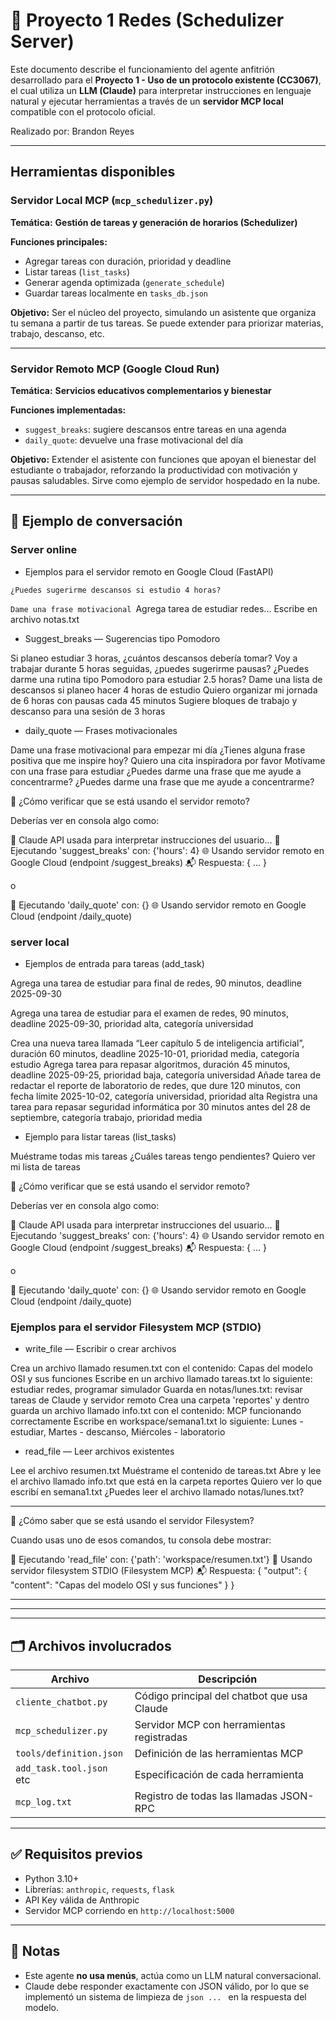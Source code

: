 # 🤖 Proyecto 1 Redes (Schedulizer Server)

Este documento describe el funcionamiento del agente anfitrión desarrollado para el **Proyecto 1 - Uso de un protocolo existente (CC3067)**, el cual utiliza un **LLM (Claude)** para interpretar instrucciones en lenguaje natural y ejecutar herramientas a través de un **servidor MCP local** compatible con el protocolo oficial.

Realizado por:
Brandon Reyes

---

## Herramientas disponibles

### **Servidor Local MCP (`mcp_schedulizer.py`)**

 **Temática:** **Gestión de tareas y generación de horarios (Schedulizer)**

 **Funciones principales:**

* Agregar tareas con duración, prioridad y deadline
* Listar tareas (`list_tasks`)
* Generar agenda optimizada (`generate_schedule`)
* Guardar tareas localmente en `tasks_db.json`

 **Objetivo:** Ser el núcleo del proyecto, simulando un asistente que organiza tu semana a partir de tus tareas. Se puede extender para priorizar materias, trabajo, descanso, etc.

---

### **Servidor Remoto MCP (Google Cloud Run)**

 **Temática:** **Servicios educativos complementarios y bienestar**

 **Funciones implementadas:**

* `suggest_breaks`: sugiere descansos entre tareas en una agenda
* `daily_quote`: devuelve una frase motivacional del día

 **Objetivo:** Extender el asistente con funciones que apoyan el bienestar del estudiante o trabajador, reforzando la productividad con motivación y pausas saludables. Sirve como ejemplo de servidor hospedado en la nube.

---


## 💬 Ejemplo de conversación

### Server online

* Ejemplos para el servidor remoto en Google Cloud (FastAPI)

```
¿Puedes sugerirme descansos si estudio 4 horas?

```

`Dame una frase motivacional
`Agrega tarea de estudiar redes...
Escribe en archivo notas.txt

* Suggest_breaks — Sugerencias tipo Pomodoro

Si planeo estudiar 3 horas, ¿cuántos descansos debería tomar?
Voy a trabajar durante 5 horas seguidas, ¿puedes sugerirme pausas?
¿Puedes darme una rutina tipo Pomodoro para estudiar 2.5 horas?
Dame una lista de descansos si planeo hacer 4 horas de estudio
Quiero organizar mi jornada de 6 horas con pausas cada 45 minutos
Sugiere bloques de trabajo y descanso para una sesión de 3 horas

* daily_quote — Frases motivacionales

Dame una frase motivacional para empezar mi día
¿Tienes alguna frase positiva que me inspire hoy?
Quiero una cita inspiradora por favor
Motívame con una frase para estudiar
¿Puedes darme una frase que me ayude a concentrarme?
¿Puedes darme una frase que me ayude a concentrarme?

🧪 ¿Cómo verificar que se está usando el servidor remoto?

Deberías ver en consola algo como:

🔗 Claude API usada para interpretar instrucciones del usuario...
🔧 Ejecutando 'suggest_breaks' con: {'hours': 4}
🌐 Usando servidor remoto en Google Cloud (endpoint /suggest_breaks)
📬 Respuesta: { ... }

o

🔧 Ejecutando 'daily_quote' con: {}
🌐 Usando servidor remoto en Google Cloud (endpoint /daily_quote)

### server local

* Ejemplos de entrada para tareas (add_task)

Agrega una tarea de estudiar para final de redes, 90 minutos, deadline 2025-09-30

Agrega una tarea de estudiar para el examen de redes, 90 minutos, deadline 2025-09-30, prioridad alta, categoría universidad

Crea una nueva tarea llamada “Leer capítulo 5 de inteligencia artificial”, duración 60 minutos, deadline 2025-10-01, prioridad media, categoría estudio
Agrega tarea para repasar algoritmos, duración 45 minutos, deadline 2025-09-25, prioridad baja, categoría universidad
Añade tarea de redactar el reporte de laboratorio de redes, que dure 120 minutos, con fecha límite 2025-10-02, categoría universidad, prioridad alta
Registra una tarea para repasar seguridad informática por 30 minutos antes del 28 de septiembre, categoría trabajo, prioridad media

* Ejemplo para listar tareas (list_tasks)

Muéstrame todas mis tareas
¿Cuáles tareas tengo pendientes?
Quiero ver mi lista de tareas

🧪 ¿Cómo verificar que se está usando el servidor remoto?

Deberías ver en consola algo como:

🔗 Claude API usada para interpretar instrucciones del usuario...
🔧 Ejecutando 'suggest_breaks' con: {'hours': 4}
🌐 Usando servidor remoto en Google Cloud (endpoint /suggest_breaks)
📬 Respuesta: { ... }

o

🔧 Ejecutando 'daily_quote' con: {}
🌐 Usando servidor remoto en Google Cloud (endpoint /daily_quote)



### Ejemplos para el servidor Filesystem MCP (STDIO)


* write_file — Escribir o crear archivos

Crea un archivo llamado resumen.txt con el contenido: Capas del modelo OSI y sus funciones
Escribe en un archivo llamado tareas.txt lo siguiente: estudiar redes, programar simulador
Guarda en notas/lunes.txt: revisar tareas de Claude y servidor remoto
Crea una carpeta 'reportes' y dentro guarda un archivo llamado info.txt con el contenido: MCP funcionando correctamente
Escribe en workspace/semana1.txt lo siguiente: Lunes - estudiar, Martes - descanso, Miércoles - laboratorio

* read_file — Leer archivos existentes

Lee el archivo resumen.txt
Muéstrame el contenido de tareas.txt
Abre y lee el archivo llamado info.txt que está en la carpeta reportes
Quiero ver lo que escribí en semana1.txt
¿Puedes leer el archivo llamado notas/lunes.txt?

---

🧪 ¿Cómo saber que se está usando el servidor Filesystem?

Cuando usas uno de esos comandos, tu consola debe mostrar:

🔧 Ejecutando 'read_file' con: {'path': 'workspace/resumen.txt'}
📁 Usando servidor filesystem STDIO (Filesystem MCP)
📬 Respuesta:
{
  "output": {
    "content": "Capas del modelo OSI y sus funciones"
  }
}

---

---

---

## 🗂 Archivos involucrados

| Archivo                    | Descripción                                 |
| -------------------------- | -------------------------------------------- |
| `cliente_chatbot.py`     | Código principal del chatbot que usa Claude |
| `mcp_schedulizer.py`     | Servidor MCP con herramientas registradas    |
| `tools/definition.json`  | Definición de las herramientas MCP          |
| `add_task.tool.json` etc | Especificación de cada herramienta          |
| `mcp_log.txt`            | Registro de todas las llamadas JSON-RPC      |

---

## ✅ Requisitos previos

- Python 3.10+
- Librerías: `anthropic`, `requests`, `flask`
- API Key válida de Anthropic
- Servidor MCP corriendo en `http://localhost:5000`

---

## 📌 Notas

- Este agente **no usa menús**, actúa como un LLM natural conversacional.
- Claude debe responder exactamente con JSON válido, por lo que se implementó un sistema de limpieza de ``json ... `` en la respuesta del modelo.
